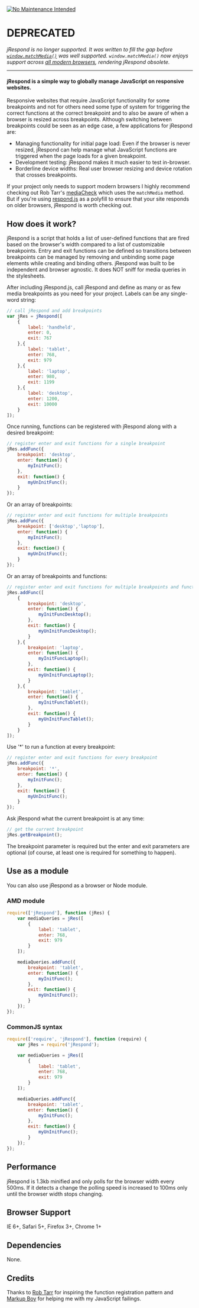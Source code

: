 [![No Maintenance Intended](http://unmaintained.tech/badge.svg)](http://unmaintained.tech/)

# DEPRECATED

_jRespond is no longer supported. It was written to fill the gap before [`window.matchMedia()`](https://developer.mozilla.org/en-US/docs/Web/API/Window/matchMedia) was well supported. `window.matchMedia()` now enjoys support across [all modern browsers](https://caniuse.com/#feat=matchmedia), rendering jRespond obsolete._

---

#### jRespond is a simple way to globally manage JavaScript on responsive websites.

Responsive websites that require JavaScript functionality for some breakpoints and not for others need some type of system for triggering the correct functions at the correct breakpoint and to also be aware of when a browser is resized across breakpoints. Although switching between breakpoints could be seen as an edge case, a few applications for jRespond are:

* Managing functionality for initial page load: Even if the browser is never resized, jRespond can help manage what JavaScript functions are triggered when the page loads for a given breakpoint.
* Development testing: jRespond makes it much easier to test in-browser.
* Borderline device widths: Real user browser resizing and device rotation that crosses breakpoints.

If your project only needs to support modern browsers I highly recommend checking out Rob Tarr's <a href="https://github.com/sparkbox/mediaCheck">mediaCheck</a> which uses the <code>matchMedia</code> method. But if you're using <a href="https://github.com/scottjehl/Respond">respond.js</a> as a polyfill to ensure that your site responds on older browsers, jRespond is worth checking out.

## How does it work?

jRespond is a script that holds a list of user-defined functions that are fired based on the browser's width compared to a list of customizable breakpoints. Entry and exit functions can be defined so transitions between breakpoints can be managed by removing and unbinding some page elements while creating and binding others. jRespond was built to be independent and browser agnostic. It does NOT sniff for media queries in the stylesheets.

After including jRespond.js, call jRespond and define as many or as few media breakpoints as you need for your project. Labels can be any single-word string:

``` JavaScript
// call jRespond and add breakpoints
var jRes = jRespond([
	{
		label: 'handheld',
		enter: 0,
		exit: 767
	},{
		label: 'tablet',
		enter: 768,
		exit: 979
	},{
		label: 'laptop',
		enter: 980,
		exit: 1199
	},{
		label: 'desktop',
		enter: 1200,
		exit: 10000
	}
]);
```

Once running, functions can be registered with jRespond along with a desired breakpoint:

``` JavaScript
// register enter and exit functions for a single breakpoint
jRes.addFunc({
	breakpoint: 'desktop',
	enter: function() {
		myInitFunc();
	},
	exit: function() {
		myUnInitFunc();
	}
});
```

Or an array of breakpoints:

``` JavaScript
// register enter and exit functions for multiple breakpoints
jRes.addFunc({
	breakpoint: ['desktop','laptop'],
	enter: function() {
		myInitFunc();
	},
	exit: function() {
		myUnInitFunc();
	}
});
```

Or an array of breakpoints and functions:

``` JavaScript
// register enter and exit functions for multiple breakpoints and functions
jRes.addFunc([
	{
		breakpoint: 'desktop',
		enter: function() {
			myInitFuncDesktop();
		},
		exit: function() {
			myUnInitFuncDesktop();
		}
	},{
		breakpoint: 'laptop',
		enter: function() {
			myInitFuncLaptop();
		},
		exit: function() {
			myUnInitFuncLaptop();
		}
	},{
		breakpoint: 'tablet',
		enter: function() {
			myInitFuncTablet();
		},
		exit: function() {
			myUnInitFuncTablet();
		}
	}
]);
```

Use '*' to run a function at every breakpoint:

``` JavaScript
// register enter and exit functions for every breakpoint
jRes.addFunc({
	breakpoint: '*',
	enter: function() {
		myInitFunc();
	},
	exit: function() {
		myUnInitFunc();
	}
});
```

Ask jRespond what the current breakpoint is at any time:

``` JavaScript
// get the current breakpoint
jRes.getBreakpoint();
```

The breakpoint parameter is required but the enter and exit parameters are optional (of course, at least one is required for something to happen).

## Use as a module

You can also use jRespond as a browser or Node module.

### AMD module

```javascript
require(['jRespond'], function (jRes) {
	var mediaQueries = jRes([
		{
			label: 'tablet',
			enter: 768,
			exit: 979
		}
	]);

	mediaQueries.addFunc({
		breakpoint: 'tablet',
		enter: function() {
			myInitFunc();
		},
		exit: function() {
			myUnInitFunc();
		}
	});
});
```

### CommonJS syntax

```javascript
require(['require', 'jRespond'], function (require) {
	var jRes = require('jRespond');

	var mediaQueries = jRes([
		{
			label: 'tablet',
			enter: 768,
			exit: 979
		}
	]);

	mediaQueries.addFunc({
		breakpoint: 'tablet',
		enter: function() {
			myInitFunc();
		},
		exit: function() {
			myUnInitFunc();
		}
	});
});
```

## Performance

jRespond is 1.3kb minified and only polls for the browser width every 500ms. If it detects a change the polling speed is increased to 100ms only until the browser width stops changing.

## Browser Support

IE 6+, Safari 5+, Firefox 3+, Chrome 1+

## Dependencies

None.

## Credits

Thanks to <a href="http://seesparkbox.com/foundry/author/rob_tarr">Rob Tarr</a> for inspiring the function registration pattern and <a href="http://markupboy.com/">Markup Boy</a> for helping me with my JavaScript failings.
